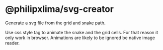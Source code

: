 # @philipxlima/svg-creator

Generate a svg file from the grid and snake path.

Use css style tag to animate the snake and the grid cells. For that reason it only work in browser. Animations are likely to be ignored be native image reader.
